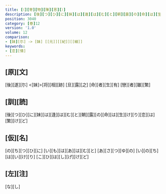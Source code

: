```yaml
---
title: [（][寄][物][陳][思][）]
description: [後][つ][ひ][に][妹][は][逢][は][む][と][朝][露][の][命][は][生][け][り][恋][は][繁][け][ど]
position: 3040
category: [巻]12
version: '1.0'
volume: 12
comparison:
- [妹][尓] -> [妹] [[元]][[紀]][[細]]
keywords:
- [恋][情]
---
```


## [原][文]

[後][遂][尓] <[妹]>[将][相][跡] [旦][露][之] [命][者][生][有] [戀][者][雖][繁]

## [訓][読]

[後][つ][ひ][に][妹][は][逢][は][む][と][朝][露][の][命][は][生][け][り][恋][は][繁][け][ど]

## [仮][名]

[の][ち][つ][ひ][に] [い][も][は][あ][は][む][と] [あ][さ][つ][ゆ][の] [い][の][ち][は][い][け][り] [こ][ひ][は][し][げ][け][ど]

## [左][注]

[な][し]

